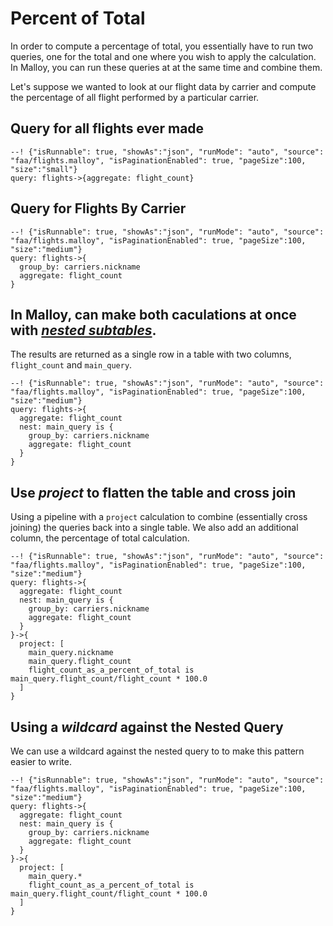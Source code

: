 # Percent of Total
In order to compute a percentage of total, you essentially have to run two queries, one for
the total and one where you wish to apply the calculation.  In Malloy, you can run these queries at
at the same time and combine them.

Let's suppose we wanted to look at our flight data by carrier and compute the percentage of all
flight performed by a particular carrier.

## Query for all flights ever made
```malloy
--! {"isRunnable": true, "showAs":"json", "runMode": "auto", "source": "faa/flights.malloy", "isPaginationEnabled": true, "pageSize":100, "size":"small"}
query: flights->{aggregate: flight_count}
```

## Query for Flights By Carrier
```malloy
--! {"isRunnable": true, "showAs":"json", "runMode": "auto", "source": "faa/flights.malloy", "isPaginationEnabled": true, "pageSize":100, "size":"medium"}
query: flights->{
  group_by: carriers.nickname
  aggregate: flight_count
}
```

## In Malloy, can make both caculations at once with [*nested subtables*](nesting.md).
The results are returned as a single row in a table with two columns, `flight_count` and `main_query`.
```malloy
--! {"isRunnable": true, "showAs":"json", "runMode": "auto", "source": "faa/flights.malloy", "isPaginationEnabled": true, "pageSize":100, "size":"medium"}
query: flights->{
  aggregate: flight_count
  nest: main_query is {
    group_by: carriers.nickname
    aggregate: flight_count
  }
}
```

## Use *project* to flatten the table and cross join
Using a pipeline with a `project` calculation to combine (essentially cross joining) the queries back into a single table.
We also add an additional column, the percentage of total calculation.
```malloy
--! {"isRunnable": true, "showAs":"json", "runMode": "auto", "source": "faa/flights.malloy", "isPaginationEnabled": true, "pageSize":100, "size":"medium"}
query: flights->{
  aggregate: flight_count
  nest: main_query is {
    group_by: carriers.nickname
    aggregate: flight_count
  }
}->{
  project: [
    main_query.nickname
    main_query.flight_count
    flight_count_as_a_percent_of_total is main_query.flight_count/flight_count * 100.0
  ]
}

```

## Using a *wildcard* against the Nested Query
We can use a wildcard against the nested query to to make this pattern easier to write.
```malloy
--! {"isRunnable": true, "showAs":"json", "runMode": "auto", "source": "faa/flights.malloy", "isPaginationEnabled": true, "pageSize":100, "size":"medium"}
query: flights->{
  aggregate: flight_count
  nest: main_query is {
    group_by: carriers.nickname
    aggregate: flight_count
  }
}->{
  project: [
    main_query.*
    flight_count_as_a_percent_of_total is main_query.flight_count/flight_count * 100.0
  ]
}
```
